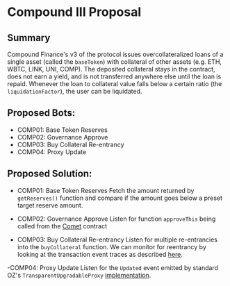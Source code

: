 # Compound III Proposal

## Summary

Compound Finance's v3 of the protocol issues overcollateralized loans of a single asset (called the `baseToken`) with collateral of other assets (e.g. ETH, WBTC, LINK, UNI, COMP). The deposited collateral stays in the contract, does not earn a yield, and is not transferred anywhere else until the loan is repaid. Whenever the loan to collateral value falls below a certain ratio (the `liquidationFactor`), the user can be liquidated. 

## Proposed Bots:
- COMP01: Base Token Reserves
- COMP02: Governance Approve 
- COMP03: Buy Collateral Re-entrancy
- COMP04: Proxy Update

## Proposed Solution:
- COMP01: Base Token Reserves
Fetch the amount returned by `getReserves()` function and compare if the amount goes below a preset target reserve amount. 

- COMP02: Governance Approve
Listen for function `approveThis` being called from the [Comet](https://github.com/compound-finance/comet/blob/0f1221967149115f50a09681eea9580879ee7720/contracts/Comet.sol#L1294) contract  

- COMP03: Buy Collateral Re-entrancy
Listen for multiple re-entrancies into the `buyCollateral` function. We can monitor for reentrancy by looking at the transaction event traces as described [here](https://github.com/NethermindEth/Forta-Agents/blob/a5bd20303669d5a1d0e2163c43904627f8999749/reentrancy-counter/src/agent.utils.ts). 

-COMP04: Proxy Update
Listen for the `Updated` event emitted by standard OZ's `TransparentUpgradableProxy` [implementation](https://github.com/compound-finance/comet/blob/0f1221967149115f50a09681eea9580879ee7720/contracts/vendor/proxy/transparent/TransparentUpgradeableProxy.sol).